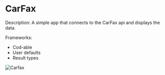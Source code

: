 # CarFax
Description:
A simple app that connects to the CarFax api and displays the data. 

Frameworks:
* Cod-able
* User defaults 
* Result types


![Carfax](https://user-images.githubusercontent.com/55071531/127358383-707dc7a2-d669-4714-9805-ef6582c982dd.gif)
